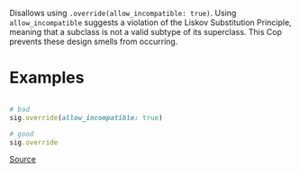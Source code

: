 
Disallows using `.override(allow_incompatible: true)`.
Using `allow_incompatible` suggests a violation of the Liskov
Substitution Principle, meaning that a subclass is not a valid
subtype of its superclass. This Cop prevents these design smells
from occurring.

# Examples

```ruby

# bad
sig.override(allow_incompatible: true)

# good
sig.override
```

[Source](http://www.rubydoc.info/gems/rubocop/RuboCop/Cop/Sorbet/AllowIncompatibleOverride)